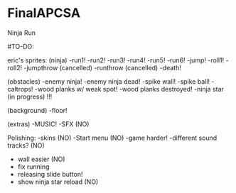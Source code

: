 # FinalAPCSA
Ninja Run 

#TO-DO:

eric's sprites:
(ninja)
-run1!
-run2!
-run3!
-run4!
-run5!
-run6!
-jump!
-roll1!
-roll2!
-jumpthrow (cancelled)
-runthrow (cancelled)
-death!

(obstacles)
-enemy ninja!
-enemy ninja dead!
-spike wall!
-spike ball!
-caltrops!
-wood planks w/ weak spot!
-wood planks destroyed!
-ninja star (in progress) !!!

(background)
-floor!

(extras)
-MUSIC!
-SFX (NO)

Polishing:
-skins (NO)
-Start menu (NO)
-game harder!
-different sound tracks? (NO)
- wall easier (NO)
- fix running
- releasing slide button!
- show ninja star reload (NO)
